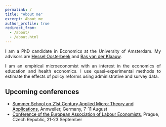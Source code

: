 ```yaml
---
permalink: /
title: "About me"
excerpt: About me
author_profile: true
redirect_from: 
  - /about/
  - /about.html
---
```


<p align="justify">  
I am a PhD candidate in Economics at the University of Amsterdam. My advisors are <a href="https://oosterbeek.economists.nl" style="color: black;">Hessel Oosterbeek</a> and <a href="https://personal.vu.nl/b.vander.klaauw/" style="color: black;">Bas van der Klaauw</a>.
</p>
<p align="justify">
I am an empirical microeconomist with an interest in the economics of education and health economics. I use quasi-experimental methods to estimate the effects of policy reforms using administrative and survey data.
</p>

## Upcoming conferences

- <a href="https://www.crctr224.de/events/summer-schools" style="color: black;">Summer School on 21st Century Applied Micro: Theory and Applications</a>, Annweiler, Germany, 7-11 August
- <a href="https://eale2023prague.eu" style="color: black;">Conference of the European Association of Labour Economists</a>, Prague, Czech Republic, 21-23 September
